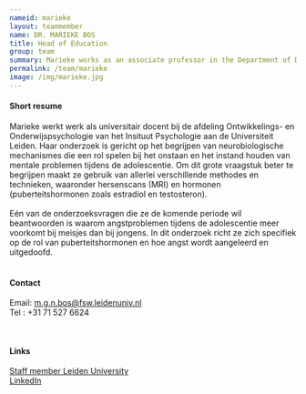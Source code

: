 ```yaml
---
nameid: marieke
layout: teammember
name: DR. MARIEKE BOS
title: Head of Education
group: team
summary: Marieke works as an associate professor in the Department of Developmental and Educational Psychology at Leiden University. Her research focuses on understanding neurobiological mechanisms involved in the onset and maintenance of psychological problems during adolescence.
permalink: /team/marieke
image: /img/marieke.jpg
---
```




#### Short resume
Marieke werkt werk als universitair docent bij de afdeling Ontwikkelings- en Onderwijspsychologie van het Insituut 
Psychologie aan de Universiteit Leiden. Haar onderzoek is gericht op het begrijpen van neurobiologische mechanismes die een rol spelen bij het 
onstaan en het instand houden van mentale problemen tijdens de adolescentie. Om dit grote vraagstuk beter te begrijpen maakt ze gebruik van allerlei 
verschillende methodes en technieken, waaronder hersenscans (MRI) en hormonen (puberteitshormonen zoals estradiol en testosteron). 
<br>
<br>
Eén van de onderzoeksvragen die ze de komende periode wil beantwoorden is waarom angstproblemen tijdens de adolescentie meer voorkomt bij meisjes dan bij jongens. 
In dit onderzoek richt ze zich specifiek op de rol van puberteitshormonen en hoe angst wordt aangeleerd en uitgedoofd. 
<br>
<br>


#### Contact
Email: m.g.n.bos@fsw.leidenuniv.nl
<br>
Tel : +31 71 527 6624

<br>

#### Links
[Staff member Leiden University](https://www.universiteitleiden.nl/en/staffmembers/marieke-bos#tab-1)
<br>
[LinkedIn](https://www.linkedin.com/in/marieke-bos-29626817/)
